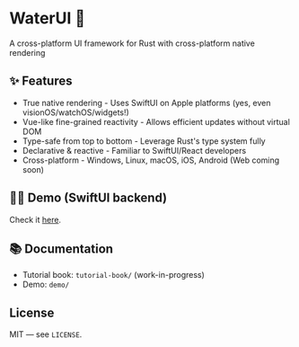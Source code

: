 # WaterUI 🌊

A cross-platform UI framework for Rust with cross-platform native rendering

## ✨ Features

- True native rendering - Uses SwiftUI on Apple platforms (yes, even visionOS/watchOS/widgets!)
- Vue-like fine-grained reactivity - Allows efficient updates without virtual DOM
- Type-safe from top to bottom - Leverage Rust's type system fully
- Declarative & reactive - Familiar to SwiftUI/React developers
- Cross-platform - Windows, Linux, macOS, iOS, Android (Web coming soon)

## 🧑‍🏫 Demo (SwiftUI backend)

Check it [here](./demo).

## 📚 Documentation

- Tutorial book: `tutorial-book/` (work-in-progress)
- Demo: `demo/`

## License

MIT — see `LICENSE`.
